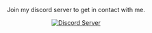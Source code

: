  <p align="center">
Join my discord server to get in contact with me.
  </p>


<p align="center">
<a href="https://discord.gg/X9s2Rau">
  <img align="center" alt="Discord Server" src="https://discordapp.com/api/guilds/430376679022788609/widget.png?style=banner4"/>
</a>
  </p>

<!--
**jumbo1907/Jumbo1907** is a ✨ _special_ ✨ repository because its `README.md` (this file) appears on your GitHub profile.

Here are some ideas to get you started:

- 🔭 I’m currently working on ...
- 🌱 I’m currently learning ...
- 👯 I’m looking to collaborate on ...
- 🤔 I’m looking for help with ...
- 💬 Ask me about ...
- 📫 How to reach me: ...
- 😄 Pronouns: ...
- ⚡ Fun fact: ...
-->
